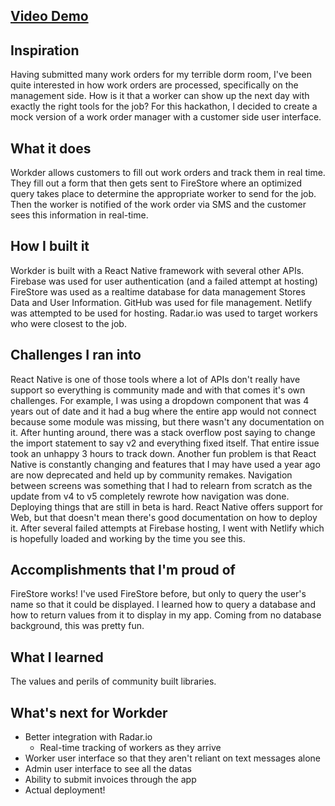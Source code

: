## [Video Demo](https://www.youtube.com/watch?v=lr7C8syLaHE&feature=emb_title)

## Inspiration
Having submitted many work orders for my terrible dorm room, I've been quite interested in how work orders are processed, specifically on the management side. How is it that a worker can show up the next day with exactly the right tools for the job? For this hackathon, I decided to create a mock version of a work order manager with a customer side user interface.
## What it does
Workder allows customers to fill out work orders and track them in real time. They fill out a form that then gets sent to FireStore where an optimized query takes place to determine the appropriate worker to send for the job. Then the worker is notified of the work order via SMS and the customer sees this information in real-time.
## How I built it
Workder is built with a React Native framework with several other APIs.
Firebase was used for user authentication (and a failed attempt at hosting)
FireStore was used as a realtime database for data management
Stores Data and User Information.
GitHub was used for file management.
Netlify was attempted to be used for hosting.
Radar.io was used to target workers who were closest to the job.
## Challenges I ran into
React Native is one of those tools where a lot of APIs don't really have support so everything is community made and with that comes it's own challenges. For example, I was using a dropdown component that was 4 years out of date and it had a bug where the entire app would not connect because some module was missing, but there wasn't any documentation on it. After hunting around, there was a stack overflow post saying to change the import statement to say v2 and everything fixed itself. That entire issue took an unhappy 3 hours to track down.
Another fun problem is that React Native is constantly changing and features that I may have used a year ago are now deprecated and held up by community remakes. Navigation between screens was something that I had to relearn from scratch as the update from v4 to v5 completely rewrote how navigation was done.
Deploying things that are still in beta is hard. React Native offers support for Web, but that doesn't mean there's good documentation on how to deploy it. After several failed attempts at Firebase hosting, I went with Netlify which is hopefully loaded and working by the time you see this.
## Accomplishments that I'm proud of
FireStore works! I've used FireStore before, but only to query the user's name so that it could be displayed. I learned how to query a database and how to return values from it to display in my app. Coming from no database background, this was pretty fun.
## What I learned
The values and perils of community built libraries.
## What's next for Workder
- Better integration with Radar.io
  - Real-time tracking of workers as they arrive
- Worker user interface so that they aren't reliant on text messages alone
- Admin user interface to see all the datas
- Ability to submit invoices through the app
- Actual deployment!
